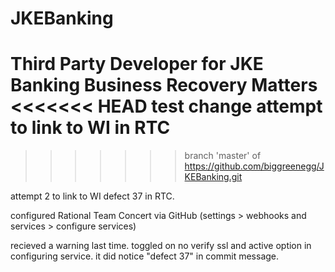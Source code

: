 JKEBanking
==========

Third Party Developer for JKE Banking Business Recovery Matters
<<<<<<< HEAD
test change
attempt to link to WI in RTC
=======
>>>>>>> branch 'master' of https://github.com/biggreenegg/JKEBanking.git

attempt 2 to link to WI defect 37 in RTC.

configured Rational Team Concert via GitHub (settings > webhooks and services > configure services)

recieved a warning last time. toggled on no verify ssl and active option in configuring service. it did notice "defect 37" in commit message.